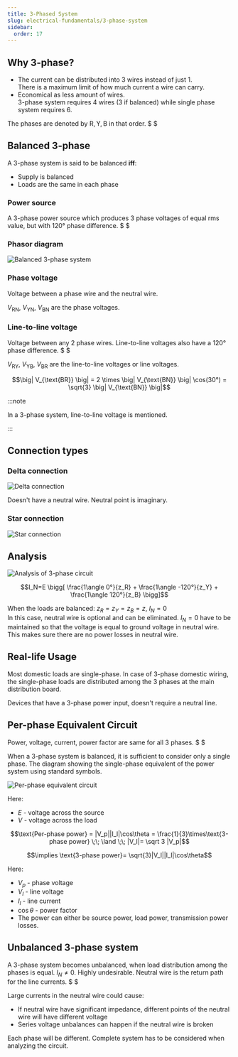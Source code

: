 ```yaml
---
title: 3-Phased System
slug: electrical-fundamentals/3-phase-system
sidebar:
  order: 17
---
```


## Why 3-phase?

- The current can be distributed into 3 wires instead of just 1.  
  There is a maximum limit of how much current a wire can carry.
- Economical as less amount of wires.  
  3-phase system requires $4$ wires ($3$ if balanced) while single phase system
  requires $6$.

The phases are denoted by $\text{R},\text{Y},\text{B}$ in that order. $ $

## Balanced 3-phase

A 3-phase system is said to be balanced **iff**:

- Supply is balanced
- Loads are the same in each phase

### Power source

A 3-phase power source which produces 3 phase voltages of equal rms value, but
with $120°$ phase difference. $ $

### Phasor diagram

![Balanced 3-phase system](/electrical/balanced-3-phase-ac.jpg)

### Phase voltage

Voltage between a phase wire and the neutral wire.

$V_{\text{RN}}$, $V_{\text{YN}}$, $V_{\text{BN}}$ are the phase voltages.

### Line-to-line voltage

Voltage between any 2 phase wires. Line-to-line voltages also have a $120°$
phase difference. $ $

$V_{\text{RY}}$, $V_{\text{YB}}$, $V_{\text{BR}}$ are the line-to-line voltages
or line voltages.

```math
\big|
V_{\text{BR}}
\big|
=
2 \times
\big|
V_{\text{BN}}
\big|
\cos(30°)
=
\sqrt{3}
\big|
V_{\text{BN}}
\big|
```

:::note

In a 3-phase system, line-to-line voltage is mentioned.

:::

## Connection types

### Delta connection

![Delta connection](/electrical/delta-connection.jpg)

Doesn't have a neutral wire. Neutral point is imaginary.

### Star connection

![Star connection](/electrical/star-connection.jpg)

## Analysis

![Analysis of 3-phase circuit](/electrical/3-phase-circuit-analysis.jpg)

```math
I_N=E
\bigg[
\frac{1\angle 0°}{z_R}
+
\frac{1\angle -120°}{z_Y}
+
\frac{1\angle 120°}{z_B}
\bigg]
```

When the loads are balanced: $z_R=z_Y=z_B=z$, $I_N = 0$  
In this case, neutral wire is optional and can be eliminated. $I_N=0$ have to be
maintained so that the voltage is equal to ground voltage in neutral wire. This
makes sure there are no power losses in neutral wire.

## Real-life Usage

Most domestic loads are single-phase. In case of 3-phase domestic wiring, the
single-phase loads are distributed among the 3 phases at the main distribution
board.

Devices that have a 3-phase power input, doesn't require a neutral line.

## Per-phase Equivalent Circuit

Power, voltage, current, power factor are same for all $3$ phases. $ $

When a 3-phase system is balanced, it is sufficient to consider only a single
phase. The diagram showing the single-phase equivalent of the power system using
standard symbols.

![Per-phase equivalent circuit](/electrical/per-phase-circuit.jpg)

Here:

- $E$ - voltage across the source
- $V$ - voltage across the load

```math
\text{Per-phase power} = |V_p||I_l|\cos\theta = \frac{1}{3}\times\text{3-phase power}
\;\;
\land
\;\;
|V_l|= \sqrt 3 |V_p|
```

```math
\implies
\text{3-phase power}=
\sqrt{3}|V_l||I_l|\cos\theta
```

Here:

- $V_p$ - phase voltage
- $V_l$ - line voltage
- $I_l$ - line current
- $\cos\theta$ - power factor
- The power can either be source power, load power, transmission power losses.

## Unbalanced 3-phase system

A 3-phase system becomes unbalanced, when load distribution among the phases is
equal. $I_N\neq 0$. Highly undesirable. Neutral wire is the return path for the
line currents. $ $

Large currents in the neutral wire could cause:

- If neutral wire have significant impedance, different points of the neutral
  wire will have different voltage
- Series voltage unbalances can happen if the neutral wire is broken

Each phase will be different. Complete system has to be considered when
analyzing the circuit.
